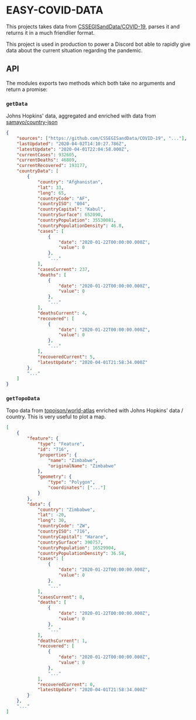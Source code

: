 # EASY-COVID-DATA

This projects takes data from [CSSEGISandData/COVID-19](https://github.com/CSSEGISandData/COVID-19), parses it and returns it in a much friendlier format.

This project is used in production to power a Discord bot able to rapidly give data about the current situation regarding the pandemic.

## API

The modules exports two methods which both take no arguments and return a promise:

### `getData`

Johns Hopkins' data, aggregated and enriched with data from [samayo/country-json](https://github.com/samayo/country-json)

```json
{
	"sources": ["https://github.com/CSSEGISandData/COVID-19", "..."],
	"lastUpdated": "2020-04-02T14:10:27.786Z",
	"latestUpdate": "2020-04-01T22:04:58.000Z",
	"currentCases": 932605,
	"currentDeaths": 46809,
	"currentRecovered": 193177,
	"countryData": [
		{
			"country": "Afghanistan",
			"lat": 33,
			"long": 65,
			"countryCode": "AF",
			"countryISO": "004",
			"countryCapital": "Kabul",
			"countrySurface": 652090,
			"countryPopulation": 35530081,
			"countryPopulationDensity": 46.8,
			"cases": [
				{
					"date": "2020-01-22T00:00:00.000Z",
					"value": 0
				},
				"..."
			],
			"casesCurrent": 237,
			"deaths": [
				{
					"date": "2020-01-22T00:00:00.000Z",
					"value": 0
				},
				"..."
			],
			"deathsCurrent": 4,
			"recovered": [
				{
					"date": "2020-01-22T00:00:00.000Z",
					"value": 0
				},
				"..."
			],
			"recoveredCurrent": 5,
			"latestUpdate": "2020-04-01T21:58:34.000Z"
		},
		"..."
	]
}
```

### `getTopoData`

Topo data from [topojson/world-atlas](https://github.com/topojson/world-atlas) enriched with Johns Hopkins' data / country. This is very useful to plot a map.

```json
[
	{
		"feature": {
			"type": "Feature",
			"id": "716",
			"properties": {
				"name": "Zimbabwe",
				"originalName": "Zimbabwe"
			},
			"geometry": {
				"type": "Polygon",
				"coordinates": ["..."]
			}
		},
		"data": {
			"country": "Zimbabwe",
			"lat": -20,
			"long": 30,
			"countryCode": "ZW",
			"countryISO": "716",
			"countryCapital": "Harare",
			"countrySurface": 390757,
			"countryPopulation": 16529904,
			"countryPopulationDensity": 36.58,
			"cases": [
				{
					"date": "2020-01-22T00:00:00.000Z",
					"value": 0
				},
				"..."
			],
			"casesCurrent": 8,
			"deaths": [
				{
					"date": "2020-01-22T00:00:00.000Z",
					"value": 0
				},
				"..."
			],
			"deathsCurrent": 1,
			"recovered": [
				{
					"date": "2020-01-22T00:00:00.000Z",
					"value": 0
				},
				"..."
			],
			"recoveredCurrent": 0,
			"latestUpdate": "2020-04-01T21:58:34.000Z"
		}
	},
	"..."
]
```
